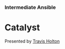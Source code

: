 ### Intermediate Ansible

# Catalyst <!-- .element class="catalyst-logo" -->

Presented by [Travis Holton](#) <!-- .element: class="small-text"  -->
